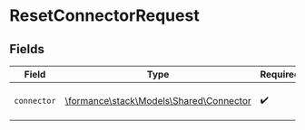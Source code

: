 # ResetConnectorRequest


## Fields

| Field                                                                       | Type                                                                        | Required                                                                    | Description                                                                 |
| --------------------------------------------------------------------------- | --------------------------------------------------------------------------- | --------------------------------------------------------------------------- | --------------------------------------------------------------------------- |
| `connector`                                                                 | [\formance\stack\Models\Shared\Connector](../../Models/Shared/Connector.md) | :heavy_check_mark:                                                          | The name of the connector.                                                  |